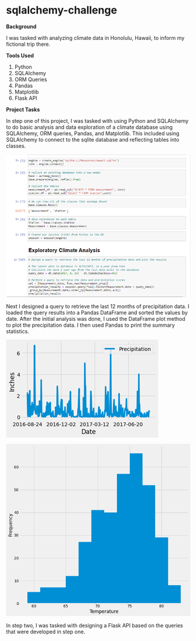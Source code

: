# sqlalchemy-challenge
**Background**

I was tasked with analyzing climate data in Honolulu, Hawaii, to inform my fictional trip there. 

**Tools Used**

1. Python
2. SQLAlchemy
3. ORM Queries
4. Pandas
5. Matplotlib
6. Flask API

**Project Tasks**

In step one of this project, I was tasked with using Python and SQLAlchemy to do basic analysis and data exploration of a climate database using SQLAlchemy, ORM queries, Pandas, and Matplotlib. This included using SQLAlchemy to connect to the sqlite database and reflecting tables into classes.

![](https://github.com/erinmann12/sqlalchemy-challenge/blob/main/Images/datasample.PNG)

Next I designed a query to retrieve the last 12 months of precipitation data. I loaded the query results into a Pandas DataFrame and sorted the values by date. After the initial analysis was done, I used the DataFrame plot method to plot the precipitation data. I then used Pandas to print the summary statistics. 

![](https://github.com/erinmann12/sqlalchemy-challenge/blob/main/Images/precipitationanalysis.png)

![](https://github.com/erinmann12/sqlalchemy-challenge/blob/main/Images/tempanalysis.png)

In step two, I was tasked with designing a Flask API based on the queries that were developed in step one. 